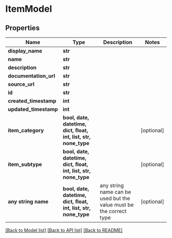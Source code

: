 # ItemModel


## Properties
Name | Type | Description | Notes
------------ | ------------- | ------------- | -------------
**display_name** | **str** |  | 
**name** | **str** |  | 
**description** | **str** |  | 
**documentation_url** | **str** |  | 
**source_url** | **str** |  | 
**id** | **str** |  | 
**created_timestamp** | **int** |  | 
**updated_timestamp** | **int** |  | 
**item_category** | **bool, date, datetime, dict, float, int, list, str, none_type** |  | [optional] 
**item_subtype** | **bool, date, datetime, dict, float, int, list, str, none_type** |  | [optional] 
**any string name** | **bool, date, datetime, dict, float, int, list, str, none_type** | any string name can be used but the value must be the correct type | [optional]

[[Back to Model list]](../README.md#documentation-for-models) [[Back to API list]](../README.md#documentation-for-api-endpoints) [[Back to README]](../README.md)


